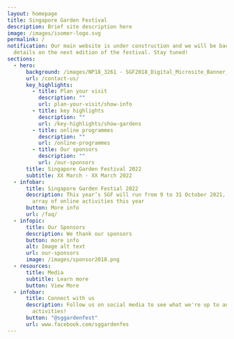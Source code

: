 ```yaml
---
layout: homepage
title: Singapore Garden Festival
description: Brief site description here
image: /images/isomer-logo.svg
permalink: /
notification: Our main website is under construction and we will be back with
  details on the next edition of the festival. Stay tuned!
sections:
  - hero:
      background: /images/NP18_3261 - SGF2018_Digital_Microsite_Banner_R3_FA.jpg
      url: /contact-us/
      key_highlights:
        - title: Plan your visit
          description: ""
          url: plan-your-visit/show-info
        - title: key highlights
          description: ""
          url: /key-highlights/show-gardens
        - title: online programmes
          description: ""
          url: /online-programmes
        - title: Our sponsors
          description: ""
          url: /our-sponsors
      title: Singapore Garden Festival 2022
      subtitle: XX March - XX March 2022
  - infobar:
      title: Singapore Garden Festial 2022
      description: This year’s SGF will run from 9 to 31 October 2021, with a wide
        array of online activities this year
      button: More info
      url: /faq/
  - infopic:
      title: Our Sponsors
      description: We thank our sponsors
      button: more info
      alt: Image alt text
      url: our-sponsors
      image: /images/sponsor2018.png
  - resources:
      title: Media
      subtitle: Learn more
      button: View More
  - infobar:
      title: Connect with us
      description: Follow us on social media to see what we're up to and join in our
        activities!
      button: "@sggardenfest"
      url: www.facebook.com/sggardenfes
---
```

